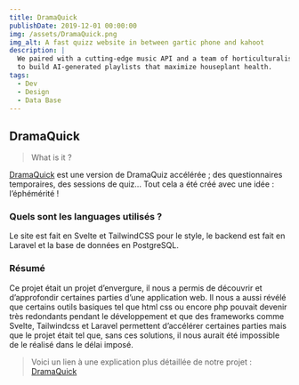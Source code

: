 ```yaml
---
title: DramaQuick
publishDate: 2019-12-01 00:00:00
img: /assets/DramaQuick.png
img_alt: A fast quizz website in between gartic phone and kahoot
description: |
  We paired with a cutting-edge music API and a team of horticulturalists
  to build AI-generated playlists that maximize houseplant health.
tags:
  - Dev
  - Design
  - Data Base
---
```


## DramaQuick

> What is it ?

[DramaQuick](https://github.com/Dramaquick/DramaQuick) est une version de DramaQuiz accélérée ; des questionnaires temporaires, des sessions de quiz... Tout cela a été créé avec une idée : l’éphémérité !

### Quels sont les languages utilisés ?

Le site est fait en Svelte et TailwindCSS pour le style, le backend est fait en Laravel et la base de données en PostgreSQL.

### Résumé

Ce projet était un projet d’envergure, il nous a permis de découvrir et d’approfondir certaines parties d’une application web. Il nous a aussi révélé que certains outils basiques tel que html css ou encore php pouvait devenir très redondants pendant le développement et que des frameworks comme Svelte, Tailwindcss et Laravel permettent d’accélérer certaines parties mais que le projet était tel que, sans ces solutions, il nous aurait été impossible de le réalisé dans le délai imposé.

> Voici un lien à une explication plus détaillée de notre projet : [DramaQuick](https://cdn.discordapp.com/attachments/1016333891105214604/1101173336463122503/DramaQuick.docx?ex=65563a16&is=6543c516&hm=3ba5d199fdf4649f571f15da1ec1a25c2df061884db5a71403b38bede1ec8ed5&)